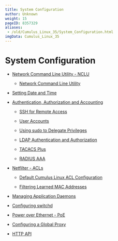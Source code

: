 ```yaml
---
title: System Configuration
author: Unknown
weight: 15
pageID: 8357329
aliases:
 - /old/Cumulus_Linux_35/System_Configuration.html
imgData: Cumulus_Linux_35
---
```

# System Configuration

  - [Network Command Line Utility -
    NCLU](/old/Cumulus_Linux_35/Network_Command_Line_Utility_-_NCLU.html)
    
      - [Network Command Line
        Utility](/old/Cumulus_Linux_35/Network_Command_Line_Utility.html)

  - [Setting Date and
    Time](/old/Cumulus_Linux_35/Setting_Date_and_Time.html)

  - [Authentication, Authorization and
    Accounting](/old/Cumulus_Linux_35/Authentication,_Authorization_and_Accounting.html)
    
      - [SSH for Remote
        Access](/old/Cumulus_Linux_35/SSH_for_Remote_Access.html)
    
      - [User Accounts](/old/Cumulus_Linux_35/User_Accounts.html)
    
      - [Using sudo to Delegate
        Privileges](/old/Cumulus_Linux_35/Using_sudo_to_Delegate_Privileges.html)
    
      - [LDAP Authentication and
        Authorization](/old/Cumulus_Linux_35/LDAP_Authentication_and_Authorization.html)
    
      - [TACACS Plus](/old/Cumulus_Linux_35/TACACS_Plus.html)
    
      - [RADIUS AAA](/old/Cumulus_Linux_35/RADIUS_AAA.html)

  - [Netfilter - ACLs](/old/Cumulus_Linux_35/Netfilter_-_ACLs.html)
    
      - [Default Cumulus Linux ACL
        Configuration](/old/Cumulus_Linux_35/Default_Cumulus_Linux_ACL_Configuration.html)
    
      - [Filtering Learned MAC
        Addresses](/old/Cumulus_Linux_35/Filtering_Learned_MAC_Addresses.html)

  - [Managing Application
    Daemons](/old/Cumulus_Linux_35/Managing_Application_Daemons.html)

  - [Configuring
    switchd](/old/Cumulus_Linux_35/Configuring_switchd.html)

  - [Power over Ethernet -
    PoE](/old/Cumulus_Linux_35/Power_over_Ethernet_-_PoE.html)

  - [Configuring a Global
    Proxy](/old/Cumulus_Linux_35/Configuring_a_Global_Proxy.html)

  - [HTTP API](/old/Cumulus_Linux_35/HTTP_API.html)
